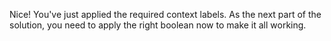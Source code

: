 Nice! You've just applied the required context labels. As the next part of the solution, you need to apply the right boolean now to make it all working. 

